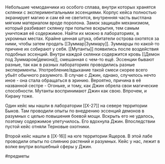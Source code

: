 Небольшие чемоданчики из особого сплава, внутри которых хранятся склянки с экспериментальными эссенциями. Корпус кейса полностью экранирует магию и сам ей не светится, внутренняя часть выстлана мягким материалом вроде поролона. Замок защищён механизмом, который разбивает склянку при попытке вскрытия, тем самым уничтожая её содержимое.
Найти их можно в лабораториях, в укромных местах. Крайне ценная штука, обитатели острова охотятся за ними, чтобы затем продать [[Зуммар|Зуммару]]. Зуммарцы по какой-то причине их собирают у себя.
[[Мутанты]] появились после воздействия подобных эссенций. Внутри каждой склянки содержится кровь [[Демон под Зуммаром|демона]], смешанная с чем-то ещё. Эссенции бывают разные, так как в разных лабораториях проводились разные эксперименты. Употребление/вдыхание такой смеси скорее всего убьёт обычного разумного. В случае с Джин, однако, случилось нечто иное - она стала обращаться в эринию. Вероятно, причина в её названной сестре - Огоньке, и тому, как Джин обрела свои магические способности. Мутанты воспринимают Джин как свою. Впрочем, и Кирану тоже.

Один кейс мы нашли в лаборатории [[Х-27]] на севере территории Быков. Там проводили опыты по внедрению эссенций демонов в разумных с целью повышения боевой мощи. Вскрыть его не удалось, поэтому содержимое улетучилось. Его вдохнула Джин. Впоследствии пустой кейс отняли Терновые охотники.

Второй кейс нашли в [[Х-16]] на юге территории Ящеров. В этой лабе проводили опыты по слиянию растений и разумных. Кейс у нас, лежит в волке внутри волшебный сферы у Джин.

#предметы 